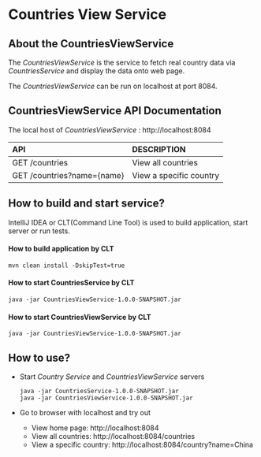 # Countries View Service

## About the CountriesViewService
The *CountriesViewService* is the service to fetch real country data via *CountriesService*
and display the data onto web page.

The *CountriesViewService* can be run on localhost at port 8084.

## CountriesViewService API Documentation
The local host of *CountriesViewService* : http://localhost:8084

| API                        | DESCRIPTION             |
|:---------------------------|:------------------------|
| GET /countries             | View all countries      |
| GET /countries?name={name} | View a specific country |

## How to build and start service?
IntelliJ IDEA or CLT(Command Line Tool) is used to build application, start server or run tests.

#### How to build application by CLT
```
mvn clean install -DskipTest=true
```

#### How to start CountriesService by CLT
```
java -jar CountriesViewService-1.0.0-SNAPSHOT.jar

```

#### How to start CountriesViewService by CLT
```
java -jar CountriesViewService-1.0.0-SNAPSHOT.jar

```

## How to use?

* Start *Country Service* and *CountriesViewService* servers

  ```
  java -jar CountriesService-1.0.0-SNAPSHOT.jar
  java -jar CountriesViewService-1.0.0-SNAPSHOT.jar

  ```

* Go to browser with localhost and try out
    * View home page: http://localhost:8084
    * View all countries: http://localhost:8084/countries
    * View a specific country: http://localhost:8084/country?name=China